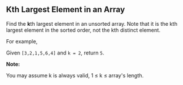 ## Kth Largest Element in an Array

Find the **k**th largest element in an unsorted array. Note that it is the kth largest element in the sorted order, not the kth distinct element.

For example,

Given `[3,2,1,5,6,4]` and `k = 2`, return `5`.

**Note:**

You may assume k is always valid, 1 ≤ k ≤ array's length.